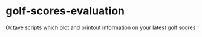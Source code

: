 # golf-scores-evaluation

Octave scripts which plot and printout information on your latest golf scores
